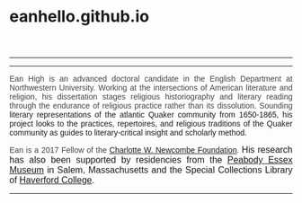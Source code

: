 # eanhello.github.io
<header class="entry-header"></header>
<div class="entry-content">

<hr />

</div>

<hr />
<p style="text-align: justify;"><span style="font-family: arial, helvetica, sans-serif;"><span style="color: #444444;">Ean High is an advanced doctoral candidate in the English Department at Northwestern University. </span></span><span style="font-family: arial, helvetica, sans-serif;"><span style="color: #444444;">Working at the intersections of American literature and religion, his dissertation </span><span style="color: #444444;">stages religious historiography and literary reading through the endurance of religious practice rather than its dissolution. Sounding</span> literary representations of the atlantic Quaker community from 1650-1865, his project looks to the practices, repertoires, and religious traditions of the Quaker community as guides to literary-critical insight and scholarly method.</span></p>
<p style="text-align: justify;"><span style="color: #444444; font-family: arial, helvetica, sans-serif;">Ean is a 2017 Fellow of the <a href="http://woodrow.org/fellowships/newcombe/">Charlotte W. Newcombe Foundation</a>. </span><span style="font-family: arial, helvetica, sans-serif; font-size: 1rem;">His research has also been supported by residencies from the </span><a style="font-family: arial, helvetica, sans-serif; font-size: 1rem;" href="http://www.pem.org/library/">Peabody Essex Museum</a><span style="font-family: arial, helvetica, sans-serif; font-size: 1rem;"> in Salem, Massachusetts and the Special Collections Library of </span><a style="font-family: arial, helvetica, sans-serif; font-size: 1rem;" href="http://library.haverford.edu/places/special-collections/">Haverford College</a><span style="font-family: arial, helvetica, sans-serif; font-size: 1rem;">.</span></p>


<hr />

&nbsp;
